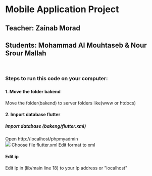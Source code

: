 <h1>Mobile Application Project</h1>
<h2>Teacher: Zainab Morad</h2>
<h2>Students: Mohammad Al Mouhtaseb & Nour Srour Mallah</h2>
<br>
<h3>Steps to run this code on your computer:<h3>
<h4>1. Move the folder bakend</h4>
Move the folder(bakend) to server folders like(www or htdocs)
<h4>2. Import database flutter</h4>
  <h5>Import database (bakeng/flutter.xml)</h5>
  Open http://localhost/phpmyadmin
  <br>
  <img src="https://github.com/mohammad-Al-Mouhtaseb/map/assets/83731873/7275f010-8dc0-4f64-8412-9139b695c063">
  <div style="display:none">![image](https://github.com/mohammad-Al-Mouhtaseb/map/assets/83731873/7275f010-8dc0-4f64-8412-9139b695c063)</div>
  Choose file flutter.xml
  Edit format to xml
<h4>Edit ip</h4>
Edit Ip in (lib/main line 18) to your Ip address or "localhost"
